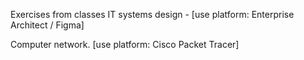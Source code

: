 Exercises from classes IT systems design - [use platform: Enterprise Architect / Figma]

Computer network. [use platform: Cisco Packet Tracer] 
